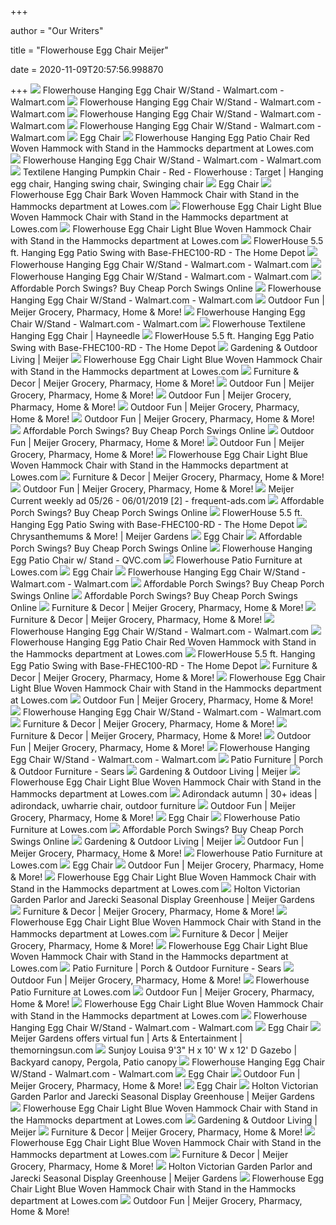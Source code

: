+++
        
author = "Our Writers"
        
title = "Flowerhouse Egg Chair Meijer"
        
date = 2020-11-09T20:57:56.998870
        
+++
[ ![](https://i5.walmartimages.com/asr/d53f7320-f75f-47a6-a22b-7d1ee692145d_1.b68f503d6395f6dd56a2d32cda706466.jpeg?odnWidth=612&odnHeight=612&odnBg=ffffff)](https://i5.walmartimages.com/asr/d53f7320-f75f-47a6-a22b-7d1ee692145d_1.b68f503d6395f6dd56a2d32cda706466.jpeg?odnWidth=612&odnHeight=612&odnBg=ffffff) Flowerhouse Hanging Egg Chair W/Stand - Walmart.com - Walmart.com
[ ![](https://i5.walmartimages.com/asr/4ab78f84-4163-4461-9b43-6a760e792064_2.109cf6686c0d7e2331da84f409be3214.jpeg)](https://i5.walmartimages.com/asr/4ab78f84-4163-4461-9b43-6a760e792064_2.109cf6686c0d7e2331da84f409be3214.jpeg) Flowerhouse Hanging Egg Chair W/Stand - Walmart.com - Walmart.com
[ ![](https://i5.walmartimages.com/dfw/6e29e393-a4dc/k2-_e4306116-cb24-4f16-ac4f-eb0322ca6ee9.v1.jpg)](https://i5.walmartimages.com/dfw/6e29e393-a4dc/k2-_e4306116-cb24-4f16-ac4f-eb0322ca6ee9.v1.jpg) Flowerhouse Hanging Egg Chair W/Stand - Walmart.com - Walmart.com
[ ![](https://i5.walmartimages.com/asr/a28357d4-ecff-489e-8c72-dec8ee2ed4e4_3.090027674f06f12436c88c4cc57b7183.jpeg)](https://i5.walmartimages.com/asr/a28357d4-ecff-489e-8c72-dec8ee2ed4e4_3.090027674f06f12436c88c4cc57b7183.jpeg) Flowerhouse Hanging Egg Chair W/Stand - Walmart.com - Walmart.com
[ ![](https://cdn2.bigcommerce.com/server2900/7a5b1/products/157/images/1393/Egg_Chair_Collage__25911.1552594387.1280.1280.jpg?c=2)](https://cdn2.bigcommerce.com/server2900/7a5b1/products/157/images/1393/Egg_Chair_Collage__25911.1552594387.1280.1280.jpg?c=2) Egg Chair
[ ![](http://mobileimages.lowes.com/product/converted/892514/892514100020.jpg)](http://mobileimages.lowes.com/product/converted/892514/892514100020.jpg) Flowerhouse Hanging Egg Patio Chair Red Woven Hammock with Stand in the  Hammocks department at Lowes.com
[ ![](https://i5.walmartimages.com/dfw/6e29e393-edaf/k2-_159d71de-14ba-46f6-81ac-f8955335cc6d.v1.jpg)](https://i5.walmartimages.com/dfw/6e29e393-edaf/k2-_159d71de-14ba-46f6-81ac-f8955335cc6d.v1.jpg) Flowerhouse Hanging Egg Chair W/Stand - Walmart.com - Walmart.com
[ ![](https://i.pinimg.com/564x/84/5b/3a/845b3a53c608effb82c896fe467aa9f3.jpg)](https://i.pinimg.com/564x/84/5b/3a/845b3a53c608effb82c896fe467aa9f3.jpg) Textilene Hanging Pumpkin Chair - Red - Flowerhouse : Target | Hanging egg  chair, Hanging swing chair, Swinging chair
[ ![](https://cdn2.bigcommerce.com/server2900/7a5b1/products/157/images/1652/FHEC100-BRANCH_Studio_Branch_Egg_Chair_Front_View__53409.1595360117.1280.1280.jpg?c=2)](https://cdn2.bigcommerce.com/server2900/7a5b1/products/157/images/1652/FHEC100-BRANCH_Studio_Branch_Egg_Chair_Front_View__53409.1595360117.1280.1280.jpg?c=2) Egg Chair
[ ![](http://images.lowes.com/product/converted/892514/892514100143_11096079.jpg)](http://images.lowes.com/product/converted/892514/892514100143_11096079.jpg) Flowerhouse Egg Chair Bark Woven Hammock Chair with Stand in the Hammocks  department at Lowes.com
[ ![](https://mobileimages.lowes.com/product/converted/892514/892514100211.jpg?size=lg)](https://mobileimages.lowes.com/product/converted/892514/892514100211.jpg?size=lg) Flowerhouse Egg Chair Light Blue Woven Hammock Chair with Stand in the  Hammocks department at Lowes.com
[ ![](https://mobileimages.lowes.com/product/converted/100142/1001426116.jpg?size=lg)](https://mobileimages.lowes.com/product/converted/100142/1001426116.jpg?size=lg) Flowerhouse Egg Chair Light Blue Woven Hammock Chair with Stand in the  Hammocks department at Lowes.com
[ ![](https://images.homedepot-static.com/productImages/afbf975c-dc8b-4cb9-b0d0-8d3dff4f2698/svn/flowerhouse-patio-swings-fhec100-rd-31_600.jpg)](https://images.homedepot-static.com/productImages/afbf975c-dc8b-4cb9-b0d0-8d3dff4f2698/svn/flowerhouse-patio-swings-fhec100-rd-31_600.jpg) FlowerHouse 5.5 ft. Hanging Egg Patio Swing with Base-FHEC100-RD - The Home  Depot
[ ![](https://i5.walmartimages.com/dfw/6e29e393-18f8/k2-_caca8bef-84bb-4a5d-b10a-4570b616894d.v1.jpg)](https://i5.walmartimages.com/dfw/6e29e393-18f8/k2-_caca8bef-84bb-4a5d-b10a-4570b616894d.v1.jpg) Flowerhouse Hanging Egg Chair W/Stand - Walmart.com - Walmart.com
[ ![](https://i5.walmartimages.com/dfw/6e29e393-ea05/k2-_e1c125d3-ea67-429b-98b2-6193f736cef1.v1.jpg)](https://i5.walmartimages.com/dfw/6e29e393-ea05/k2-_e1c125d3-ea67-429b-98b2-6193f736cef1.v1.jpg) Flowerhouse Hanging Egg Chair W/Stand - Walmart.com - Walmart.com
[ ![](https://slickdeals.net/blog/wp-content/uploads/2020/07/20-inbody-porch-swings-1024x400.jpg)](https://slickdeals.net/blog/wp-content/uploads/2020/07/20-inbody-porch-swings-1024x400.jpg) Affordable Porch Swings? Buy Cheap Porch Swings Online
[ ![](https://i5.walmartimages.com/dfw/6e29e393-1c37/k2-_c662642f-c662-41ef-b888-0d389aa9dbbf.v1.jpg)](https://i5.walmartimages.com/dfw/6e29e393-1c37/k2-_c662642f-c662-41ef-b888-0d389aa9dbbf.v1.jpg) Flowerhouse Hanging Egg Chair W/Stand - Walmart.com - Walmart.com
[ ![](https://www.meijer.com/content/dam/meijer/product/0071/37/3367/39/0071373367394_2_A1C1_0600.png)](https://www.meijer.com/content/dam/meijer/product/0071/37/3367/39/0071373367394_2_A1C1_0600.png) Outdoor Fun | Meijer Grocery, Pharmacy, Home & More!
[ ![](https://i5.walmartimages.com/asr/34e97f57-5548-4bf8-ae87-3e7d8e94172d_11.da89e8f37aef6ed85bae0149ed1da952.jpeg)](https://i5.walmartimages.com/asr/34e97f57-5548-4bf8-ae87-3e7d8e94172d_11.da89e8f37aef6ed85bae0149ed1da952.jpeg) Flowerhouse Hanging Egg Chair W/Stand - Walmart.com - Walmart.com
[ ![](https://res.cloudinary.com/powerreviews/image/upload/f_auto,q_auto,h_768,w_auto,c_thumb,h_400/d_portal-no-product-image_ttlfpi.svg/prod/bta1y5r2rsevjmnrarfg.jpg)](https://res.cloudinary.com/powerreviews/image/upload/f_auto,q_auto,h_768,w_auto,c_thumb,h_400/d_portal-no-product-image_ttlfpi.svg/prod/bta1y5r2rsevjmnrarfg.jpg) Flowerhouse Textilene Hanging Egg Chair | Hayneedle
[ ![](https://images.homedepot-static.com/productImages/ad0b02b7-ff8d-4456-9ec5-e68a431f4b12/svn/barton-patio-swings-93910-64_600.jpg)](https://images.homedepot-static.com/productImages/ad0b02b7-ff8d-4456-9ec5-e68a431f4b12/svn/barton-patio-swings-93910-64_600.jpg) FlowerHouse 5.5 ft. Hanging Egg Patio Swing with Base-FHEC100-RD - The Home  Depot
[ ![](https://www.meijer.com/content/dam/meijer/departments/garden-&-outdoor-living/categories/20190219_1x1_category-outdoor-living.jpg)](https://www.meijer.com/content/dam/meijer/departments/garden-&-outdoor-living/categories/20190219_1x1_category-outdoor-living.jpg) Gardening & Outdoor Living | Meijer
[ ![](https://mobileimages.lowes.com/product/converted/100142/1001426096.jpg?size=lg)](https://mobileimages.lowes.com/product/converted/100142/1001426096.jpg?size=lg) Flowerhouse Egg Chair Light Blue Woven Hammock Chair with Stand in the  Hammocks department at Lowes.com
[ ![](https://www.meijer.com/content/dam/meijer/product/0008/28/0345/87/0008280345874_0_A1C1_0600.png)](https://www.meijer.com/content/dam/meijer/product/0008/28/0345/87/0008280345874_0_A1C1_0600.png) Furniture & Decor | Meijer Grocery, Pharmacy, Home & More!
[ ![](https://www.meijer.com/content/dam/meijer/product/0071/92/8392/92/0071928392926_0_A1C1_0600.png)](https://www.meijer.com/content/dam/meijer/product/0071/92/8392/92/0071928392926_0_A1C1_0600.png) Outdoor Fun | Meijer Grocery, Pharmacy, Home & More!
[ ![](https://www.meijer.com/content/dam/meijer/product/0071/37/3394/96/0071373394969_0_A1C1_1200.png)](https://www.meijer.com/content/dam/meijer/product/0071/37/3394/96/0071373394969_0_A1C1_1200.png) Outdoor Fun | Meijer Grocery, Pharmacy, Home & More!
[ ![](https://www.meijer.com/content/dam/meijer/product/0071/37/3367/73/0071373367737_1_A1C1_0600.png)](https://www.meijer.com/content/dam/meijer/product/0071/37/3367/73/0071373367737_1_A1C1_0600.png) Outdoor Fun | Meijer Grocery, Pharmacy, Home & More!
[ ![](https://www.meijer.com/content/dam/meijer/product/0004/46/0032/06/0004460032069_2_A1C1_0600.png)](https://www.meijer.com/content/dam/meijer/product/0004/46/0032/06/0004460032069_2_A1C1_0600.png) Outdoor Fun | Meijer Grocery, Pharmacy, Home & More!
[ ![](https://slickdeals.net/blog/wp-content/uploads/2020/07/20-inbody-porch-swings-2-1024x400.jpg)](https://slickdeals.net/blog/wp-content/uploads/2020/07/20-inbody-porch-swings-2-1024x400.jpg) Affordable Porch Swings? Buy Cheap Porch Swings Online
[ ![](https://www.meijer.com/content/dam/meijer/product/0087/20/7602/26/0087207602269_0_A1C1_1200.png)](https://www.meijer.com/content/dam/meijer/product/0087/20/7602/26/0087207602269_0_A1C1_1200.png) Outdoor Fun | Meijer Grocery, Pharmacy, Home & More!
[ ![](https://www.meijer.com/content/dam/meijer/product/0070/88/2052/10/0070882052102_0_A1C1_0600.png)](https://www.meijer.com/content/dam/meijer/product/0070/88/2052/10/0070882052102_0_A1C1_0600.png) Outdoor Fun | Meijer Grocery, Pharmacy, Home & More!
[ ![](https://mobileimages.lowes.com/product/converted/892514/892514100785.jpg?size=lg)](https://mobileimages.lowes.com/product/converted/892514/892514100785.jpg?size=lg) Flowerhouse Egg Chair Light Blue Woven Hammock Chair with Stand in the  Hammocks department at Lowes.com
[ ![](https://www.meijer.com/content/dam/meijer/product/0065/02/3196/86/0065023196869_1_A1C1_0600.png)](https://www.meijer.com/content/dam/meijer/product/0065/02/3196/86/0065023196869_1_A1C1_0600.png) Furniture & Decor | Meijer Grocery, Pharmacy, Home & More!
[ ![](https://www.meijer.com/content/dam/meijer/product/0071/37/3365/68/0071373365680_0_A1C1_0600.png)](https://www.meijer.com/content/dam/meijer/product/0071/37/3365/68/0071373365680_0_A1C1_0600.png) Outdoor Fun | Meijer Grocery, Pharmacy, Home & More!
[ ![](https://static.frequent-ads.com/image/item/meijer/29554/img002.jpg)](https://static.frequent-ads.com/image/item/meijer/29554/img002.jpg) Meijer Current weekly ad 05/26 - 06/01/2019 [2] - frequent-ads.com
[ ![](https://slickdeals.net/blog/wp-content/uploads/2020/07/20-hero-porch-swings.jpg)](https://slickdeals.net/blog/wp-content/uploads/2020/07/20-hero-porch-swings.jpg) Affordable Porch Swings? Buy Cheap Porch Swings Online
[ ![](https://images.homedepot-static.com/productImages/542afaeb-425a-42c2-a6e3-c011da7e3202/svn/noble-house-patio-swings-21189-64_600.jpg)](https://images.homedepot-static.com/productImages/542afaeb-425a-42c2-a6e3-c011da7e3202/svn/noble-house-patio-swings-21189-64_600.jpg) FlowerHouse 5.5 ft. Hanging Egg Patio Swing with Base-FHEC100-RD - The Home  Depot
[ ![](https://www.meijergardens.org/storage/cache/made/storage/images/_framed/JS8NkXgf-2071-1157_970_429_90_int_c1.jpg)](https://www.meijergardens.org/storage/cache/made/storage/images/_framed/JS8NkXgf-2071-1157_970_429_90_int_c1.jpg) Chrysanthemums & More! | Meijer Gardens
[ ![](https://cdn2.bigcommerce.com/server2900/7a5b1/products/157/images/1653/FHEC100-BRANCH_Lifestyle_1__78441.1595362520.1280.1280.jpg?c=2)](https://cdn2.bigcommerce.com/server2900/7a5b1/products/157/images/1653/FHEC100-BRANCH_Lifestyle_1__78441.1595362520.1280.1280.jpg?c=2) Egg Chair
[ ![](https://slickdeals.net/blog/wp-content/uploads/2020/07/20-inbody-porch-swings-1-1024x400.jpg)](https://slickdeals.net/blog/wp-content/uploads/2020/07/20-inbody-porch-swings-1-1024x400.jpg) Affordable Porch Swings? Buy Cheap Porch Swings Online
[ ![](https://qvc.scene7.com/is/image/QVC/h/57/h338257.002)](https://qvc.scene7.com/is/image/QVC/h/57/h338257.002) Flowerhouse Hanging Egg Patio Chair w/ Stand - QVC.com
[ ![](https://mobileimages.lowes.com/product/converted/100255/1002550652.jpg?size=xl)](https://mobileimages.lowes.com/product/converted/100255/1002550652.jpg?size=xl) Flowerhouse Patio Furniture at Lowes.com
[ ![](https://cdn2.bigcommerce.com/server2900/7a5b1/products/157/images/1650/FHEC100-BRANCH_Studio_Branch_Egg_Chair_Back_View__22738.1595362519.1280.1280.jpg?c=2)](https://cdn2.bigcommerce.com/server2900/7a5b1/products/157/images/1650/FHEC100-BRANCH_Studio_Branch_Egg_Chair_Back_View__22738.1595362519.1280.1280.jpg?c=2) Egg Chair
[ ![](https://i5.walmartimages.com/dfw/6e29e393-ba9f/k2-_712eefbb-a399-4b36-ad1e-87dbc7058a3c.v1.jpg)](https://i5.walmartimages.com/dfw/6e29e393-ba9f/k2-_712eefbb-a399-4b36-ad1e-87dbc7058a3c.v1.jpg) Flowerhouse Hanging Egg Chair W/Stand - Walmart.com - Walmart.com
[ ![](https://slickdeals.net/blog/wp-content/uploads/2020/07/20-inbody-porch-swings-7-1024x400.jpg)](https://slickdeals.net/blog/wp-content/uploads/2020/07/20-inbody-porch-swings-7-1024x400.jpg) Affordable Porch Swings? Buy Cheap Porch Swings Online
[ ![](https://slickdeals.net/blog/wp-content/uploads/2020/07/20-inbody-porch-swings-3-1024x400.jpg)](https://slickdeals.net/blog/wp-content/uploads/2020/07/20-inbody-porch-swings-3-1024x400.jpg) Affordable Porch Swings? Buy Cheap Porch Swings Online
[ ![](https://www.meijer.com/content/dam/meijer/product/0076/02/3650/76/0076023650761_0600.png)](https://www.meijer.com/content/dam/meijer/product/0076/02/3650/76/0076023650761_0600.png) Furniture & Decor | Meijer Grocery, Pharmacy, Home & More!
[ ![](https://www.meijer.com/content/dam/meijer/product/0071/37/3366/35/0071373366359_1_A1C1_0600.png)](https://www.meijer.com/content/dam/meijer/product/0071/37/3366/35/0071373366359_1_A1C1_0600.png) Furniture & Decor | Meijer Grocery, Pharmacy, Home & More!
[ ![](https://i5.walmartimages.com/dfw/6e29e393-c486/k2-_14783beb-3b03-4e02-9ae6-83c21be77800.v1.jpg)](https://i5.walmartimages.com/dfw/6e29e393-c486/k2-_14783beb-3b03-4e02-9ae6-83c21be77800.v1.jpg) Flowerhouse Hanging Egg Chair W/Stand - Walmart.com - Walmart.com
[ ![](https://mobileimages.lowes.com/product/converted/845748/845748009379.jpg?size=lg)](https://mobileimages.lowes.com/product/converted/845748/845748009379.jpg?size=lg) Flowerhouse Hanging Egg Patio Chair Red Woven Hammock with Stand in the  Hammocks department at Lowes.com
[ ![](https://images.homedepot-static.com/productImages/3d2d3806-07a6-417b-ba24-af9e75090948/svn/walker-edison-furniture-company-patio-dining-sets-hdw5sdtdb-64_1000.jpg)](https://images.homedepot-static.com/productImages/3d2d3806-07a6-417b-ba24-af9e75090948/svn/walker-edison-furniture-company-patio-dining-sets-hdw5sdtdb-64_1000.jpg) FlowerHouse 5.5 ft. Hanging Egg Patio Swing with Base-FHEC100-RD - The Home  Depot
[ ![](https://www.meijer.com/content/dam/meijer/product/0004/26/6610/35/0004266610350_2_A1C1_0600.png)](https://www.meijer.com/content/dam/meijer/product/0004/26/6610/35/0004266610350_2_A1C1_0600.png) Furniture & Decor | Meijer Grocery, Pharmacy, Home & More!
[ ![](https://mobileimages.lowes.com/product/converted/191440/191440003192.jpg?size=lg)](https://mobileimages.lowes.com/product/converted/191440/191440003192.jpg?size=lg) Flowerhouse Egg Chair Light Blue Woven Hammock Chair with Stand in the  Hammocks department at Lowes.com
[ ![](https://www.meijer.com/content/dam/meijer/product/0004/11/0000/68/0004110000686_0_A1C1_1200.png)](https://www.meijer.com/content/dam/meijer/product/0004/11/0000/68/0004110000686_0_A1C1_1200.png) Outdoor Fun | Meijer Grocery, Pharmacy, Home & More!
[ ![](https://i5.walmartimages.com/asr/4c3f0f32-1b71-40af-a77b-d408798fe2ab_9.16e622dfdae91976526a9cf8cf077430.jpeg)](https://i5.walmartimages.com/asr/4c3f0f32-1b71-40af-a77b-d408798fe2ab_9.16e622dfdae91976526a9cf8cf077430.jpeg) Flowerhouse Hanging Egg Chair W/Stand - Walmart.com - Walmart.com
[ ![](https://www.meijer.com/content/dam/meijer/product/0071/37/3385/15/0071373385156_0600.png)](https://www.meijer.com/content/dam/meijer/product/0071/37/3385/15/0071373385156_0600.png) Furniture & Decor | Meijer Grocery, Pharmacy, Home & More!
[ ![](https://www.meijer.com/content/dam/meijer/product/0008/60/9348/28/0008609348282_0_A1C1_0600.png)](https://www.meijer.com/content/dam/meijer/product/0008/60/9348/28/0008609348282_0_A1C1_0600.png) Furniture & Decor | Meijer Grocery, Pharmacy, Home & More!
[ ![](https://www.meijer.com/content/dam/meijer/product/0004/65/0000/72/0004650000726_0_A1C1_1200.png)](https://www.meijer.com/content/dam/meijer/product/0004/65/0000/72/0004650000726_0_A1C1_1200.png) Outdoor Fun | Meijer Grocery, Pharmacy, Home & More!
[ ![](https://i5.walmartimages.com/dfw/6e29e393-b04d/k2-_1f5894c8-03ed-48bb-a8d5-f7c5cf491c78.v1.jpg)](https://i5.walmartimages.com/dfw/6e29e393-b04d/k2-_1f5894c8-03ed-48bb-a8d5-f7c5cf491c78.v1.jpg) Flowerhouse Hanging Egg Chair W/Stand - Walmart.com - Walmart.com
[ ![](https://c.shld.net/rpx/i/s/pi/mp/10404231/prod_12793703735?src=https%3A%2F%2Fi.ebayimg.com%2Fimages%2Fg%2FLK4AAOSwg-NfN2cN%2Fs-l1600.png&d=d55cee2828c90c2bf554988e6e9aae412ff477bd&hei=245&wid=245&op_sharpen=1&qlt=85)](https://c.shld.net/rpx/i/s/pi/mp/10404231/prod_12793703735?src=https%3A%2F%2Fi.ebayimg.com%2Fimages%2Fg%2FLK4AAOSwg-NfN2cN%2Fs-l1600.png&d=d55cee2828c90c2bf554988e6e9aae412ff477bd&hei=245&wid=245&op_sharpen=1&qlt=85) Patio Furniture | Porch & Outdoor Furniture - Sears
[ ![](https://www.meijer.com/content/dam/meijer/departments/garden-&-outdoor-living/categories/20190219_1x1_category-outdoor-lighting.jpg)](https://www.meijer.com/content/dam/meijer/departments/garden-&-outdoor-living/categories/20190219_1x1_category-outdoor-lighting.jpg) Gardening & Outdoor Living | Meijer
[ ![](https://mobileimages.lowes.com/product/converted/100313/1003137596.jpg?size=lg)](https://mobileimages.lowes.com/product/converted/100313/1003137596.jpg?size=lg) Flowerhouse Egg Chair Light Blue Woven Hammock Chair with Stand in the  Hammocks department at Lowes.com
[ ![](https://i.pinimg.com/236x/34/b0/e0/34b0e035c4516d65bf5b0919195560f2.jpg)](https://i.pinimg.com/236x/34/b0/e0/34b0e035c4516d65bf5b0919195560f2.jpg) Adirondack autumn | 30+ ideas | adirondack, uwharrie chair, outdoor  furniture
[ ![](https://www.meijer.com/content/dam/meijer/product/0004/46/0032/07/0004460032075_1_A1C1_0600.png)](https://www.meijer.com/content/dam/meijer/product/0004/46/0032/07/0004460032075_1_A1C1_0600.png) Outdoor Fun | Meijer Grocery, Pharmacy, Home & More!
[ ![](https://cdn2.bigcommerce.com/server2900/7a5b1/products/157/images/1651/FHEC100-BRANCH_Studio_Branch_Egg_Side_View__38802.1595362522.1280.1280.jpg?c=2)](https://cdn2.bigcommerce.com/server2900/7a5b1/products/157/images/1651/FHEC100-BRANCH_Studio_Branch_Egg_Side_View__38802.1595362522.1280.1280.jpg?c=2) Egg Chair
[ ![](https://mobileimages.lowes.com/product/converted/892514/892514002065.jpg)](https://mobileimages.lowes.com/product/converted/892514/892514002065.jpg) Flowerhouse Patio Furniture at Lowes.com
[ ![](https://slickdeals.net/blog/wp-content/uploads/2020/07/20-inbody-porch-swings-6-1024x400.jpg)](https://slickdeals.net/blog/wp-content/uploads/2020/07/20-inbody-porch-swings-6-1024x400.jpg) Affordable Porch Swings? Buy Cheap Porch Swings Online
[ ![](https://www.meijer.com/content/dam/meijer/departments/garden-&-outdoor-living/categories/20190219_1x1_category-landscaping-planting.jpg)](https://www.meijer.com/content/dam/meijer/departments/garden-&-outdoor-living/categories/20190219_1x1_category-landscaping-planting.jpg) Gardening & Outdoor Living | Meijer
[ ![](https://www.meijer.com/content/dam/meijer/product/0007/82/5731/26/0007825731265_0_A1C1_1200.png)](https://www.meijer.com/content/dam/meijer/product/0007/82/5731/26/0007825731265_0_A1C1_1200.png) Outdoor Fun | Meijer Grocery, Pharmacy, Home & More!
[ ![](https://mobileimages.lowes.com/product/converted/100255/1002552882.jpg?size=xl)](https://mobileimages.lowes.com/product/converted/100255/1002552882.jpg?size=xl) Flowerhouse Patio Furniture at Lowes.com
[ ![](https://cdn2.bigcommerce.com/server2900/7a5b1/products/157/images/1649/FHEC100-BRANCH_Branch_Egg_Lifestyle_Outdoor_Fireplace__57461.1595360116.1280.1280.jpg?c=2)](https://cdn2.bigcommerce.com/server2900/7a5b1/products/157/images/1649/FHEC100-BRANCH_Branch_Egg_Lifestyle_Outdoor_Fireplace__57461.1595360116.1280.1280.jpg?c=2) Egg Chair
[ ![](https://www.meijer.com/content/dam/meijer/product/0081/35/7001/09/0081357001094_1_A1C1_1200.png)](https://www.meijer.com/content/dam/meijer/product/0081/35/7001/09/0081357001094_1_A1C1_1200.png) Outdoor Fun | Meijer Grocery, Pharmacy, Home & More!
[ ![](https://mobileimages.lowes.com/product/converted/100129/1001298780.jpg?size=lg)](https://mobileimages.lowes.com/product/converted/100129/1001298780.jpg?size=lg) Flowerhouse Egg Chair Light Blue Woven Hammock Chair with Stand in the  Hammocks department at Lowes.com
[ ![](https://www.meijergardens.org/storage/cache/made/storage/images/_framed/5PFjJylE-3264-2448_581_325_90_int_c1.jpg)](https://www.meijergardens.org/storage/cache/made/storage/images/_framed/5PFjJylE-3264-2448_581_325_90_int_c1.jpg) Holton Victorian Garden Parlor and Jarecki Seasonal Display Greenhouse |  Meijer Gardens
[ ![](https://www.meijer.com/content/dam/meijer/product/0007/31/4909/69/0007314909694_1_A1C1_0600.png)](https://www.meijer.com/content/dam/meijer/product/0007/31/4909/69/0007314909694_1_A1C1_0600.png) Furniture & Decor | Meijer Grocery, Pharmacy, Home & More!
[ ![](https://mobileimages.lowes.com/product/converted/892514/892514100341.jpg?size=lg)](https://mobileimages.lowes.com/product/converted/892514/892514100341.jpg?size=lg) Flowerhouse Egg Chair Light Blue Woven Hammock Chair with Stand in the  Hammocks department at Lowes.com
[ ![](https://www.meijer.com/content/dam/meijer/product/0004/26/6603/03/0004266603039_0_A1C1_0600.png)](https://www.meijer.com/content/dam/meijer/product/0004/26/6603/03/0004266603039_0_A1C1_0600.png) Furniture & Decor | Meijer Grocery, Pharmacy, Home & More!
[ ![](https://mobileimages.lowes.com/product/converted/100306/1003065846.jpg?size=lg)](https://mobileimages.lowes.com/product/converted/100306/1003065846.jpg?size=lg) Flowerhouse Egg Chair Light Blue Woven Hammock Chair with Stand in the  Hammocks department at Lowes.com
[ ![](https://c.shld.net/rpx/i/s/pi/mp/24335/prod_13534390629?src=http%3A%2F%2Fcdn.beyondstores.com%2Fimages%2FP%2FFlowerHouse-Butterfly-Bench-White.jpg&d=0bd2091462549a07e42e5dc0d5aad5dcb6ab4f2e&hei=245&wid=245&op_sharpen=1&qlt=85)](https://c.shld.net/rpx/i/s/pi/mp/24335/prod_13534390629?src=http%3A%2F%2Fcdn.beyondstores.com%2Fimages%2FP%2FFlowerHouse-Butterfly-Bench-White.jpg&d=0bd2091462549a07e42e5dc0d5aad5dcb6ab4f2e&hei=245&wid=245&op_sharpen=1&qlt=85) Patio Furniture | Porch & Outdoor Furniture - Sears
[ ![](https://www.meijer.com/content/dam/meijer/product/0007/65/0139/05/0007650139053_1_A1C1_1200.png)](https://www.meijer.com/content/dam/meijer/product/0007/65/0139/05/0007650139053_1_A1C1_1200.png) Outdoor Fun | Meijer Grocery, Pharmacy, Home & More!
[ ![](https://mobileimages.lowes.com/product/converted/100143/1001435576.jpg?size=xl)](https://mobileimages.lowes.com/product/converted/100143/1001435576.jpg?size=xl) Flowerhouse Patio Furniture at Lowes.com
[ ![](https://www.meijer.com/content/dam/meijer/product/0004/46/0032/10/0004460032100_1_A1C1_0600.png)](https://www.meijer.com/content/dam/meijer/product/0004/46/0032/10/0004460032100_1_A1C1_0600.png) Outdoor Fun | Meijer Grocery, Pharmacy, Home & More!
[ ![](https://mobileimages.lowes.com/product/converted/892514/892514100808.jpg?size=lg)](https://mobileimages.lowes.com/product/converted/892514/892514100808.jpg?size=lg) Flowerhouse Egg Chair Light Blue Woven Hammock Chair with Stand in the  Hammocks department at Lowes.com
[ ![](https://i5.walmartimages.com/dfw/6e29e393-6f4c/k2-_9dc57f6c-1445-4617-bf43-e452a8e202be.v1.jpg)](https://i5.walmartimages.com/dfw/6e29e393-6f4c/k2-_9dc57f6c-1445-4617-bf43-e452a8e202be.v1.jpg) Flowerhouse Hanging Egg Chair W/Stand - Walmart.com - Walmart.com
[ ![](https://cdn2.bigcommerce.com/server2900/7a5b1/products/311/images/1475/FHPC100-DC_Dreamcatcher_Lifestyle_w_plant_stand__64249.1566921610.190.250.jpg?c=2)](https://cdn2.bigcommerce.com/server2900/7a5b1/products/311/images/1475/FHPC100-DC_Dreamcatcher_Lifestyle_w_plant_stand__64249.1566921610.190.250.jpg?c=2) Egg Chair
[ ![](https://bloximages.chicago2.vip.townnews.com/themorningsun.com/content/tncms/assets/v3/editorial/3/9b/39bfdcf0-9c65-11ea-813e-ff6824655d76/5ec82cb306a8d.image.jpg?crop=589%2C442%2C205%2C0&resize=1200%2C900&order=crop%2Cresize)](https://bloximages.chicago2.vip.townnews.com/themorningsun.com/content/tncms/assets/v3/editorial/3/9b/39bfdcf0-9c65-11ea-813e-ff6824655d76/5ec82cb306a8d.image.jpg?crop=589%2C442%2C205%2C0&resize=1200%2C900&order=crop%2Cresize) Meijer Gardens offers virtual fun | Arts & Entertainment | themorningsun.com
[ ![](https://i.pinimg.com/originals/03/ba/97/03ba977f151c7fc2890f7eef3a815841.jpg)](https://i.pinimg.com/originals/03/ba/97/03ba977f151c7fc2890f7eef3a815841.jpg) Sunjoy Louisa 9'3" H x 10' W x 12' D Gazebo | Backyard canopy, Pergola,  Patio canopy
[ ![](https://i5.walmartimages.com/dfw/6e29e393-1c5e/k2-_d1471e7c-7300-4104-9d13-4c235e9b4b4c.v1.jpg)](https://i5.walmartimages.com/dfw/6e29e393-1c5e/k2-_d1471e7c-7300-4104-9d13-4c235e9b4b4c.v1.jpg) Flowerhouse Hanging Egg Chair W/Stand - Walmart.com - Walmart.com
[ ![](https://i.ytimg.com/vi/PvgtO4ZWBNQ/hqdefault.jpg)](https://i.ytimg.com/vi/PvgtO4ZWBNQ/hqdefault.jpg) Egg Chair
[ ![](https://www.meijer.com/content/dam/meijer/product/0004/11/3701/84/0004113701845_1_A1C1_0600.png)](https://www.meijer.com/content/dam/meijer/product/0004/11/3701/84/0004113701845_1_A1C1_0600.png) Outdoor Fun | Meijer Grocery, Pharmacy, Home & More!
[ ![](https://cdn2.bigcommerce.com/server2900/7a5b1/products/158/images/1526/FHPC100-BRK_Patio_Lifestyle__01307.1581371435.190.250.jpg?c=2)](https://cdn2.bigcommerce.com/server2900/7a5b1/products/158/images/1526/FHPC100-BRK_Patio_Lifestyle__01307.1581371435.190.250.jpg?c=2) Egg Chair
[ ![](https://www.meijergardens.org/storage/cache/made/storage/images/_framed/0lS7rX2l-1000-667_581_325_90_int_c1.jpg)](https://www.meijergardens.org/storage/cache/made/storage/images/_framed/0lS7rX2l-1000-667_581_325_90_int_c1.jpg) Holton Victorian Garden Parlor and Jarecki Seasonal Display Greenhouse |  Meijer Gardens
[ ![](https://mobileimages.lowes.com/product/converted/070145/070145004577.jpg?size=lg)](https://mobileimages.lowes.com/product/converted/070145/070145004577.jpg?size=lg) Flowerhouse Egg Chair Light Blue Woven Hammock Chair with Stand in the  Hammocks department at Lowes.com
[ ![](https://www.meijer.com/content/dam/meijer/departments/garden-&-outdoor-living/categories/20190219_1x1_category-lawn-garden-maintenance.jpg)](https://www.meijer.com/content/dam/meijer/departments/garden-&-outdoor-living/categories/20190219_1x1_category-lawn-garden-maintenance.jpg) Gardening & Outdoor Living | Meijer
[ ![](https://www.meijer.com/content/dam/meijer/product/0071/92/8344/69/0071928344696_0_A1C1_0600.png)](https://www.meijer.com/content/dam/meijer/product/0071/92/8344/69/0071928344696_0_A1C1_0600.png) Furniture & Decor | Meijer Grocery, Pharmacy, Home & More!
[ ![](https://mobileimages.lowes.com/product/converted/892514/892514100280.jpg?size=lg)](https://mobileimages.lowes.com/product/converted/892514/892514100280.jpg?size=lg) Flowerhouse Egg Chair Light Blue Woven Hammock Chair with Stand in the  Hammocks department at Lowes.com
[ ![](https://www.meijer.com/content/dam/meijer/product/0004/26/6602/83/0004266602837_0_A1C1_0600.png)](https://www.meijer.com/content/dam/meijer/product/0004/26/6602/83/0004266602837_0_A1C1_0600.png) Furniture & Decor | Meijer Grocery, Pharmacy, Home & More!
[ ![](https://www.meijergardens.org/storage/cache/made/storage/images/_framed/SH1GBxOz-3000-1361_581_325_90_int_c1.jpg)](https://www.meijergardens.org/storage/cache/made/storage/images/_framed/SH1GBxOz-3000-1361_581_325_90_int_c1.jpg) Holton Victorian Garden Parlor and Jarecki Seasonal Display Greenhouse |  Meijer Gardens
[ ![](https://mobileimages.lowes.com/product/converted/840035/840035345789.jpg?size=lg)](https://mobileimages.lowes.com/product/converted/840035/840035345789.jpg?size=lg) Flowerhouse Egg Chair Light Blue Woven Hammock Chair with Stand in the  Hammocks department at Lowes.com
[ ![](https://www.meijer.com/content/dam/meijer/product/0007/79/2402/51/0007792402513_0600.png)](https://www.meijer.com/content/dam/meijer/product/0007/79/2402/51/0007792402513_0600.png) Outdoor Fun | Meijer Grocery, Pharmacy, Home & More!
